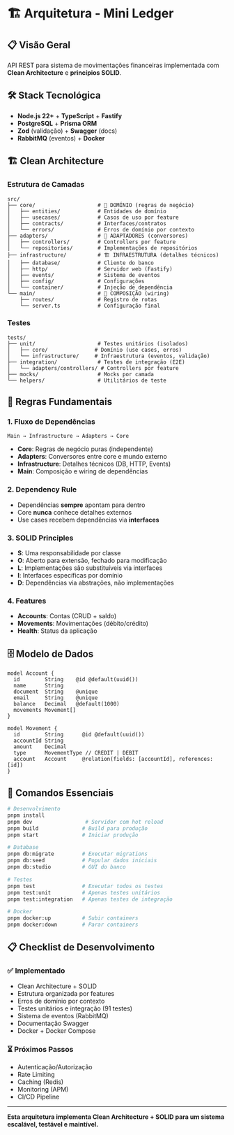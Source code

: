 # 🏗️ Arquitetura - Mini Ledger

## 📋 Visão Geral

API REST para sistema de movimentações financeiras implementada com **Clean Architecture** e **princípios SOLID**.

## 🛠️ Stack Tecnológica

- **Node.js 22+** + **TypeScript** + **Fastify**
- **PostgreSQL** + **Prisma ORM**
- **Zod** (validação) + **Swagger** (docs)
- **RabbitMQ** (eventos) + **Docker**

## 🏗️ Clean Architecture

### Estrutura de Camadas

```
src/
├── core/                    # 🎯 DOMÍNIO (regras de negócio)
│   ├── entities/            # Entidades de domínio
│   ├── usecases/            # Casos de uso por feature
│   ├── contracts/           # Interfaces/contratos
│   └── errors/              # Erros de domínio por contexto
├── adapters/                # 🔌 ADAPTADORES (conversores)
│   ├── controllers/         # Controllers por feature
│   └── repositories/        # Implementações de repositórios
├── infrastructure/          # 🏗️ INFRAESTRUTURA (detalhes técnicos)
│   ├── database/            # Cliente do banco
│   ├── http/                # Servidor web (Fastify)
│   ├── events/              # Sistema de eventos
│   ├── config/              # Configurações
│   └── container/           # Injeção de dependência
└── main/                    # 🚀 COMPOSIÇÃO (wiring)
    ├── routes/              # Registro de rotas
    └── server.ts            # Configuração final
```

### Testes

```
tests/
├── unit/                    # Testes unitários (isolados)
│   ├── core/               # Domínio (use cases, erros)
│   └── infrastructure/     # Infraestrutura (eventos, validação)
├── integration/             # Testes de integração (E2E)
│   └── adapters/controllers/ # Controllers por feature
├── mocks/                   # Mocks por camada
└── helpers/                 # Utilitários de teste
```

## 🎯 Regras Fundamentais

### 1. Fluxo de Dependências

```
Main → Infrastructure → Adapters → Core
```

- **Core**: Regras de negócio puras (independente)
- **Adapters**: Conversores entre core e mundo externo
- **Infrastructure**: Detalhes técnicos (DB, HTTP, Events)
- **Main**: Composição e wiring de dependências

### 2. Dependency Rule

- Dependências **sempre** apontam para dentro
- Core **nunca** conhece detalhes externos
- Use cases recebem dependências via **interfaces**

### 3. SOLID Principles

- **S**: Uma responsabilidade por classe
- **O**: Aberto para extensão, fechado para modificação
- **L**: Implementações são substituíveis via interfaces
- **I**: Interfaces específicas por domínio
- **D**: Dependências via abstrações, não implementações

### 4. Features

- **Accounts**: Contas (CRUD + saldo)
- **Movements**: Movimentações (débito/crédito)
- **Health**: Status da aplicação

## 🗄️ Modelo de Dados

```prisma
model Account {
  id        String    @id @default(uuid())
  name      String
  document  String    @unique
  email     String    @unique
  balance   Decimal   @default(1000)
  movements Movement[]
}

model Movement {
  id        String      @id @default(uuid())
  accountId String
  amount    Decimal
  type      MovementType // CREDIT | DEBIT
  account   Account     @relation(fields: [accountId], references: [id])
}
```

## 🚀 Comandos Essenciais

```bash
# Desenvolvimento
pnpm install
pnpm dev                 # Servidor com hot reload
pnpm build              # Build para produção
pnpm start              # Iniciar produção

# Database
pnpm db:migrate         # Executar migrations
pnpm db:seed            # Popular dados iniciais
pnpm db:studio          # GUI do banco

# Testes
pnpm test               # Executar todos os testes
pnpm test:unit          # Apenas testes unitários
pnpm test:integration   # Apenas testes de integração

# Docker
pnpm docker:up          # Subir containers
pnpm docker:down        # Parar containers
```

## 📋 Checklist de Desenvolvimento

### ✅ Implementado

- Clean Architecture + SOLID
- Estrutura organizada por features
- Erros de domínio por contexto
- Testes unitários e integração (91 testes)
- Sistema de eventos (RabbitMQ)
- Documentação Swagger
- Docker + Docker Compose

### ⏳ Próximos Passos

- Autenticação/Autorização
- Rate Limiting
- Caching (Redis)
- Monitoring (APM)
- CI/CD Pipeline

---

**Esta arquitetura implementa Clean Architecture + SOLID para um sistema escalável, testável e maintível.**
